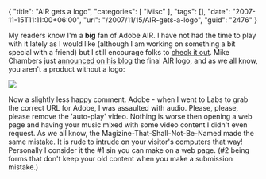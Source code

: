 {
	"title": "AIR gets a logo",
	"categories": [
		"Misc"
	],
	"tags": [],
	"date": "2007-11-15T11:11:00+06:00",
	"url": "/2007/11/15/AIR-gets-a-logo",
	"guid": "2476"
}

My readers know I'm a <b>big</b> fan of Adobe AIR. I have not had the time to play with it lately as I would like (although I am working on something a bit special with a friend) but I still encourage folks to <a href="http://labs.adobe.com/technologies/air/">check it out</a>. Mike Chambers just <a href="http://www.mikechambers.com/blog/2007/11/15/introducing-the-adobe-air-logo/">announced on his blog</a> the final AIR logo, and as we all know, you aren't a product without a logo:


<img src="http://static.raymondcamden.com/images/airlogo.jpg">

Now a slightly less happy comment. Adobe - when I went to Labs to grab the correct URL for Adobe, I was assaulted with audio. Please, please, please remove the 'auto-play' video. Nothing is worse then opening a web page and having your music mixed with some video content I didn't even request. As we all know, the Magizine-That-Shall-Not-Be-Named made the same mistake. It is rude to intrude on your visitor's computers that way! Personally I consider it the #1 sin you can make on a web page. (#2 being forms that don't keep your old content when you make a submission mistake.)